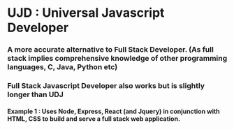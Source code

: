 # UJD : Universal Javascript Developer
### A more accurate alternative to Full Stack Developer. (As full stack implies comprehensive knowledge of other programming languages, C, Java, Python etc)
### Full Stack Javascript Developer also works but is slightly longer than UDJ
#### Example 1 : Uses Node, Express, React (and Jquery) in conjunction with HTML, CSS to build and serve a full stack web application.
